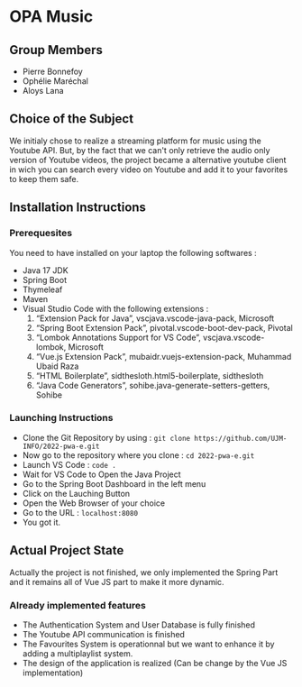 # OPA Music

## Group Members
- Pierre Bonnefoy
- Ophélie Maréchal
- Aloys Lana

## Choice of the Subject
We initialy chose to realize a streaming platform for music using the Youtube 
API. But, by the fact that we can't only retrieve the audio only version of 
Youtube videos, the project became a alternative youtube client in wich you can
search every video on Youtube and add it to your favorites to keep them safe.

## Installation Instructions
### Prerequesites
You need to have installed on your laptop the following softwares :
- Java 17 JDK
- Spring Boot
- Thymeleaf 
- Maven
- Visual Studio Code with the following extensions : 
    1. “Extension Pack for Java”, vscjava.vscode-java-pack, Microsoft
    2. “Spring Boot Extension Pack”, pivotal.vscode-boot-dev-pack, Pivotal 
    3. “Lombok Annotations Support for VS Code”, vscjava.vscode-lombok, Microsoft
    4. “Vue.js Extension Pack”, mubaidr.vuejs-extension-pack, Muhammad Ubaid Raza
    5. “HTML Boilerplate”, sidthesloth.html5-boilerplate, sidthesloth
    6. “Java Code Generators”, sohibe.java-generate-setters-getters, Sohibe

### Launching Instructions
- Clone the Git Repository by using : `git clone https://github.com/UJM-INFO/2022-pwa-e.git`
- Now go to the repository where you clone : `cd 2022-pwa-e.git`
- Launch VS Code : `code .`
- Wait for VS Code to Open the Java Project
- Go to the Spring Boot Dashboard in the left menu
- Click on the Lauching Button
- Open the Web Browser of your choice
- Go to the URL : `localhost:8080`
- You got it.


## Actual Project State
Actually the project is not finished, we only implemented the Spring Part and it remains all of Vue JS part to make it more dynamic.

### Already implemented features
- The Authentication System and User Database is fully finished
- The Youtube API communication is finished
- The Favourites System is operationnal but we want to enhance it by adding a multiplaylist system.
- The design of the application is realized (Can be change by the Vue JS implementation)

